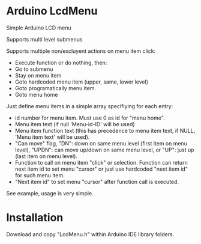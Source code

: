 # Arduino LcdMenu
Simple Arduino LCD menu

Supports multi level submenus

Supports multiple non/excluyent actions on menu item click:
- Execute function or do nothing, then:
- Go to submenu
- Stay on menu item
- Goto hardcoded menu item (upper, same, lower level)
- Goto programatically menu item.
- Goto menu home

Just define menu items in a simple array specifiying for each entry:
- id number for menu item. Must use 0 as id for "menu home".
- Menu item text (if null 'Menu-id-ID' will be used)
- Menu item function text (this has precedence to menu item text, if NULL, 'Menu item text' will be used).
- "Can move" flag, "DN": down on same menu level (first item on menu level), "UPDN": can move up/down on same menu level, or "UP": just up (last item on menu level).
- Function to call on menu item "click" or selection. Function can return next item id to set menu "cursor" or just use hardcoded "next item id" for such menu item.
- "Next item id" to set menu "cursor" after function call is executed.


See example, usage is very simple.

# Installation
Download and copy "LcdMenu.h" within Arduino IDE library folders.
